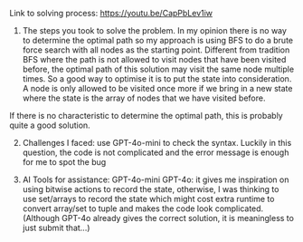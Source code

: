 Link to solving process: https://youtu.be/CapPbLev1iw
1) The steps you took to solve the problem.
In my opinion there is no way to determine the optimal path so my approach is using BFS to do a brute force search with all nodes as the starting point. 
Different from tradition BFS where the path is not allowed to visit nodes that have been visited before, the optimal path of this solution may visit the same node multiple times. So a good way to optimise it is to put the state into consideration. A node is only allowed to be visited once more if we bring in a new state where the state is the array of nodes that we have visited before.

If there is no characteristic to determine the optimal path, this is probably quite a good solution.

2) Challenges I faced:
use GPT-4o-mini to check the syntax. Luckily in this question, the code is not complicated and the error message is enough for me to spot the bug

3) AI Tools for assistance:
GPT-4o-mini
GPT-4o: it gives me inspiration on using bitwise actions to record the state, otherwise, I was thinking to use set/arrays to record the state which might cost extra runtime to convert array/set to tuple and makes the code look complicated.
(Although GPT-4o already gives the correct solution, it is meaningless to just submit that...) 